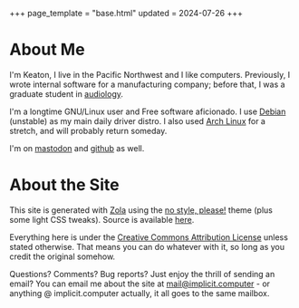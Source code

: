 +++
page_template = "base.html"
updated = 2024-07-26
+++

# About Me
I'm Keaton, I live in the Pacific Northwest and I like computers. Previously, I wrote internal software for a manufacturing company; before that, I was a graduate student in [audiology](https://en.wikipedia.org/wiki/Audiology). 

I'm a longtime GNU/Linux user and Free software aficionado. I use [Debian](https://www.debian.org/) (unstable) as my main daily driver distro. I also used [Arch Linux](https://archlinux.org/) for a stretch, and will probably return someday. 

I'm on [mastodon](https://social.lol/@keagud) and [github](https://github.com/keagud) as well.


# About the Site
This site is generated with [Zola](https://www.getzola.org) using the [no style, please!](https://gitlab.com/atgumx/no-style-please) theme (plus some light CSS tweaks). Source is available [here](https://github.com/keagud/implicit.computer).

Everything here is under the [Creative Commons Attribution License](https://creativecommons.org/licenses/by/4.0/deed.en) unless stated otherwise. That means you can do whatever with it, so long as you credit the original somehow.

Questions? Comments? Bug reports? Just enjoy the thrill of sending an email? You can email me about the site at [mail@implicit.computer](mailto:mail@implicit.computer) - or anything @ implicit.computer actually, it all goes to the same mailbox.


